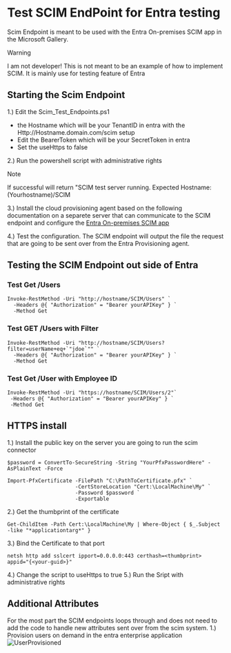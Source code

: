 # Test SCIM EndPoint for Entra testing

Scim Endpoint is meant to be used with the Entra On-premises SCIM app in the Microsoft Gallery.
> [!Warning]
> I am not developer! This is not meant to be an example of how to implement SCIM. It is mainly use for testing feature of Entra

## Starting the Scim Endpoint
1.) Edit the Scim_Test_Endpoints.ps1
  - the Hostname which will be your TenantID in entra with the Http://Hostname.domain.com/scim setup
  - Edit the BearerToken which will be your SecretToken in entra
  - Set the useHttps to false
  
2.) Run the powershell script with administrative rights

>[!NOTE]
> If successful will return "SCIM test server running. Expected Hostname: (Yourhostname)/SCIM

3.) Install the cloud provisioning agent based on the following documentation on a separete server that can communicate to the SCIM endpoint and configure the [Entra On-premises SCIM app](https://learn.microsoft.com/en-us/entra/identity/app-provisioning/on-premises-scim-provisioning)

4.) Test the configuration. The SCIM endpoint will output the file the request that are going to be sent over from the Entra Provisioning agent.

## Testing the SCIM Endpoint out side of Entra

### Test Get /Users
```
Invoke-RestMethod -Uri "http://hostname/SCIM/Users" `
  -Headers @{ "Authorization" = "Bearer yourAPIKey" } `
  -Method Get
```
### Test GET /Users with Filter
```
Invoke-RestMethod -Uri "http://hostname/SCIM/Users?filter=userName+eq+`"jdoe`"" `
  -Headers @{ "Authorization" = "Bearer yourAPIKey" } `
  -Method Get
```

### Test Get /User with Employee ID
```
Invoke-RestMethod -Uri "https://hostname/SCIM/Users/2"`
 -Headers @{ "Authorization" = "Bearer yourAPIKey" } `
 -Method Get
```



## HTTPS install
1.) Install the public key on the server you are going to run the scim connector
```
$password = ConvertTo-SecureString -String "YourPfxPasswordHere" -AsPlainText -Force

Import-PfxCertificate -FilePath "C:\PathToCertificate.pfx" `
                      -CertStoreLocation "Cert:\LocalMachine\My" `
                      -Password $password `
                      -Exportable
```

2.) Get the thumbprint of the certificate
```
Get-ChildItem -Path Cert:\LocalMachine\My | Where-Object { $_.Subject -like "*applicationtarg*" }
```

3.) Bind the Certificate to that port
```
netsh http add sslcert ipport=0.0.0.0:443 certhash=<thumbprint> appid="{<your-guid>}"
```
4.) Change the script to useHttps to true
5.) Run the Sript with administrative rights


## Additional Attributes
For the most part the SCIM endpoints loops through and does not need to add the code to handle new attributes sent over from the scim system.
1.) Provision users on demand in the entra enterprise application
![UserProvisioned](https://github.com/dwbasta/Basta_IG_Entra_SCIM_EndPoint/blob/powershell-addtions/Images/PVDefaultAttributes.png)
